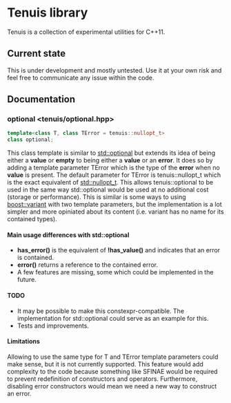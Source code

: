 # Tenuis library
Tenuis is a collection of experimental utilities for C++11.

## Current state
This is under development and mostly untested. Use it at your own risk and feel free to communicate any issue within the code.


## Documentation

### optional <tenuis/optional.hpp>
```cpp
template<class T, class TError = tenuis::nullopt_t>
class optional;
```
This class template is similar to [std::optional](http://en.cppreference.com/w/cpp/utility/optional) but extends its idea of being either a **value** or **empty** to being either a **value** or an **error**. It does so by adding a template parameter TError which is the type of the **error** when no **value** is present.
The default parameter for TError is tenuis::nullopt_t which is the exact equivalent of [std::nullopt_t](http://en.cppreference.com/w/cpp/utility/optional/nullopt_t). This allows tenuis::optional<T> to be used in the same way std::optional<T> would be used at no additional cost (storage or performance).
This is similar is some ways to using [boost::variant](http://www.boost.org/doc/libs/1_61_0/doc/html/variant.html) with two template parameters, but the implementation is a lot simpler and more opiniated about its content (i.e. variant has no name for its contained types).

#### Main usage differences with std::optional
 * **has_error()** is the equivalent of **!has_value()** and indicates that an error is contained.
 * **error()** returns a reference to the contained error.
 * A few features are missing, some which could be implemented in the future.

#### TODO
 * It may be possible to make this constexpr-compatible. The implementation for std::optional could serve as an example for this.
 * Tests and improvements.
 
#### Limitations
Allowing to use the same type for T and TError template parameters could make sense, but it is not currently supported. This feature would add complexity to the code because something like SFINAE would be required to prevent redefinition of constructors and operators. Furthermore, disabling error constructors would mean we need a new way to construct an error.
